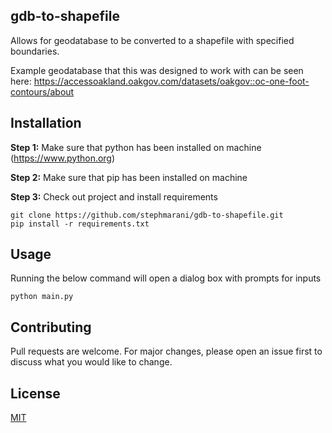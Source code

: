 ## gdb-to-shapefile
Allows for geodatabase to be converted to a shapefile with specified boundaries.

Example geodatabase that this was designed to work with can be seen here: https://accessoakland.oakgov.com/datasets/oakgov::oc-one-foot-contours/about

## Installation
**Step 1:** Make sure that python has been installed on machine (https://www.python.org)

**Step 2:** Make sure that pip has been installed on machine

**Step 3:** Check out project and install requirements
```
git clone https://github.com/stephmarani/gdb-to-shapefile.git
pip install -r requirements.txt
```

## Usage
Running the below command will open a dialog box with prompts for inputs
```
python main.py
```

## Contributing

Pull requests are welcome. For major changes, please open an issue first
to discuss what you would like to change.

## License

[MIT](https://choosealicense.com/licenses/mit/)
